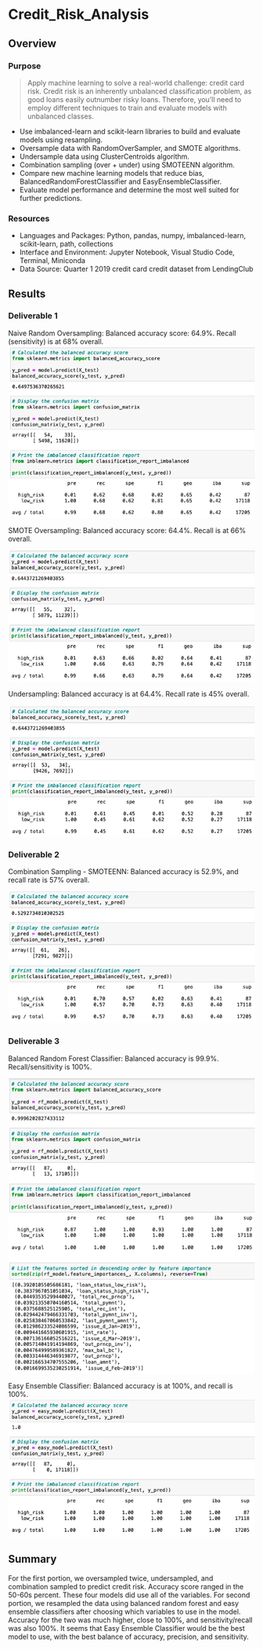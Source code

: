 # Credit_Risk_Analysis


## Overview
### Purpose 
>Apply machine learning to solve a real-world challenge: credit card risk. Credit risk is an inherently unbalanced classification problem, as good loans easily outnumber risky loans. Therefore, you’ll need to employ different techniques to train and evaluate models with unbalanced classes. 

- Use imbalanced-learn and scikit-learn libraries to build and evaluate models using resampling.
- Oversample data with RandomOverSampler, and SMOTE algorithms.
- Undersample data using ClusterCentroids algorithm.
- Combination sampling (over + under) using SMOTEENN algorithm.
- Compare new machine learning models that reduce bias, BalancedRandomForestClassifier and EasyEnsembleClassifier.
- Evaluate model performance and determine the most well suited for further predictions.

### Resources
- Languages and Packages: Python, pandas, numpy, imbalanced-learn, scikit-learn, path, collections
- Interface and Environment: Jupyter Notebook, Visual Studio Code, Terminal, Miniconda
- Data Source: Quarter 1 2019 credit card credit dataset from LendingClub

## Results
### Deliverable 1
Naive Random Oversampling: Balanced accuracy score: 64.9%. Recall (sensitivity) is at 68% overall.
![](https://raw.githubusercontent.com/li-emily/Credit_Risk_Analysis/main/Resources/d1-naive-random-oversampling.png)

SMOTE Oversampling: Balanced accuracy score: 64.4%. Recall is at 66% overall.

![](https://raw.githubusercontent.com/li-emily/Credit_Risk_Analysis/main/Resources/d1-smote-oversampling.png)

Undersampling: Balanced accuracy is at 64.4%. Recall rate is 45% overall.

![](https://raw.githubusercontent.com/li-emily/Credit_Risk_Analysis/main/Resources/d1-undersampling.png)

### Deliverable 2
Combination Sampling - SMOTEENN: Balanced accuracy is 52.9%, and recall rate is 57% overall. 

![](https://raw.githubusercontent.com/li-emily/Credit_Risk_Analysis/main/Resources/d2-combination-smoteenn.png)

### Deliverable 3
Balanced Random Forest Classifier: Balanced accuracy is 99.9%. Recall/sensitivity is 100%.

![](https://raw.githubusercontent.com/li-emily/Credit_Risk_Analysis/main/Resources/d3-balanced-random-forest.png)

Easy Ensemble Classifier: Balanced accuracy is at 100%, and recall is 100%.
![](https://raw.githubusercontent.com/li-emily/Credit_Risk_Analysis/main/Resources/d3-easy-ensemble.png)

## Summary
For the first portion, we oversampled twice, undersampled, and combination sampled to predict credit risk. Accuracy score ranged in the 50-60s percent. These four models did use all of the variables. For second portion, we resampled the data using balanced random forest and easy ensemble classifiers after choosing which variables to use in the model. Accuracy for the two was much higher, close to 100%, and sensitivity/recall was also 100%.
It seems that Easy Ensemble Classifier would be the best model to use, with the best balance of accuracy, precision, and sensitivity.
